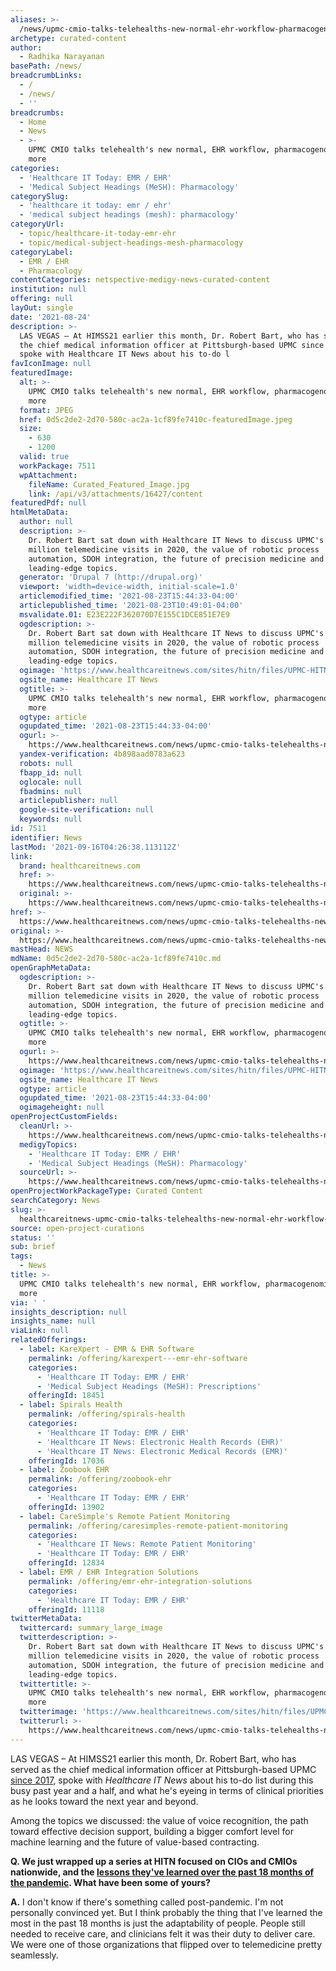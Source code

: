 ```yaml
---
aliases: >-
  /news/upmc-cmio-talks-telehealths-new-normal-ehr-workflow-pharmacogenomics-and-more
archetype: curated-content
author:
  - Radhika Narayanan
basePath: /news/
breadcrumbLinks:
  - /
  - /news/
  - ''
breadcrumbs:
  - Home
  - News
  - >-
    UPMC CMIO talks telehealth's new normal, EHR workflow, pharmacogenomics and
    more
categories:
  - 'Healthcare IT Today: EMR / EHR'
  - 'Medical Subject Headings (MeSH): Pharmacology'
categorySlug:
  - 'healthcare it today: emr / ehr'
  - 'medical subject headings (mesh): pharmacology'
categoryUrl:
  - topic/healthcare-it-today-emr-ehr
  - topic/medical-subject-headings-mesh-pharmacology
categoryLabel:
  - EMR / EHR
  - Pharmacology
contentCategories: netspective-medigy-news-curated-content
institution: null
offering: null
layOut: single
date: '2021-08-24'
description: >-
  LAS VEGAS – At HIMSS21 earlier this month, Dr. Robert Bart, who has served as
  the chief medical information officer at Pittsburgh-based UPMC since 2017,
  spoke with Healthcare IT News about his to-do l
favIconImage: null
featuredImage:
  alt: >-
    UPMC CMIO talks telehealth's new normal, EHR workflow, pharmacogenomics and
    more
  format: JPEG
  href: 0d5c2de2-2d70-580c-ac2a-1cf89fe7410c-featuredImage.jpeg
  size:
    - 630
    - 1200
  valid: true
  workPackage: 7511
  wpAttachment:
    fileName: Curated_Featured_Image.jpg
    link: /api/v3/attachments/16427/content
featuredPdf: null
htmlMetaData:
  author: null
  description: >-
    Dr. Robert Bart sat down with Healthcare IT News to discuss UPMC's 1.25
    million telemedicine visits in 2020, the value of robotic process
    automation, SDOH integration, the future of precision medicine and other
    leading-edge topics.
  generator: 'Drupal 7 (http://drupal.org)'
  viewport: 'width=device-width, initial-scale=1.0'
  articlemodified_time: '2021-08-23T15:44:33-04:00'
  articlepublished_time: '2021-08-23T10:49:01-04:00'
  msvalidate.01: E23E222F362070D7E155C1DCE851E7E9
  ogdescription: >-
    Dr. Robert Bart sat down with Healthcare IT News to discuss UPMC's 1.25
    million telemedicine visits in 2020, the value of robotic process
    automation, SDOH integration, the future of precision medicine and other
    leading-edge topics.
  ogimage: 'https://www.healthcareitnews.com/sites/hitn/files/UPMC-HITN_0.jpg'
  ogsite_name: Healthcare IT News
  ogtitle: >-
    UPMC CMIO talks telehealth's new normal, EHR workflow, pharmacogenomics and
    more
  ogtype: article
  ogupdated_time: '2021-08-23T15:44:33-04:00'
  ogurl: >-
    https://www.healthcareitnews.com/news/upmc-cmio-talks-telehealths-new-normal-ehr-workflow-pharmacogenomics-and-more
  yandex-verification: 4b898aad0783a623
  robots: null
  fbapp_id: null
  oglocale: null
  fbadmins: null
  articlepublisher: null
  google-site-verification: null
  keywords: null
id: 7511
identifier: News
lastMod: '2021-09-16T04:26:38.113112Z'
link:
  brand: healthcareitnews.com
  href: >-
    https://www.healthcareitnews.com/news/upmc-cmio-talks-telehealths-new-normal-ehr-workflow-pharmacogenomics-and-more
  original: >-
    https://www.healthcareitnews.com/news/upmc-cmio-talks-telehealths-new-normal-ehr-workflow-pharmacogenomics-and-more
href: >-
  https://www.healthcareitnews.com/news/upmc-cmio-talks-telehealths-new-normal-ehr-workflow-pharmacogenomics-and-more
original: >-
  https://www.healthcareitnews.com/news/upmc-cmio-talks-telehealths-new-normal-ehr-workflow-pharmacogenomics-and-more
mastHead: NEWS
mdName: 0d5c2de2-2d70-580c-ac2a-1cf89fe7410c.md
openGraphMetaData:
  ogdescription: >-
    Dr. Robert Bart sat down with Healthcare IT News to discuss UPMC's 1.25
    million telemedicine visits in 2020, the value of robotic process
    automation, SDOH integration, the future of precision medicine and other
    leading-edge topics.
  ogtitle: >-
    UPMC CMIO talks telehealth's new normal, EHR workflow, pharmacogenomics and
    more
  ogurl: >-
    https://www.healthcareitnews.com/news/upmc-cmio-talks-telehealths-new-normal-ehr-workflow-pharmacogenomics-and-more
  ogimage: 'https://www.healthcareitnews.com/sites/hitn/files/UPMC-HITN_0.jpg'
  ogsite_name: Healthcare IT News
  ogtype: article
  ogupdated_time: '2021-08-23T15:44:33-04:00'
  ogimageheight: null
openProjectCustomFields:
  cleanUrl: >-
    https://www.healthcareitnews.com/news/upmc-cmio-talks-telehealths-new-normal-ehr-workflow-pharmacogenomics-and-more
  medigyTopics:
    - 'Healthcare IT Today: EMR / EHR'
    - 'Medical Subject Headings (MeSH): Pharmacology'
  sourceUrl: >-
    https://www.healthcareitnews.com/news/upmc-cmio-talks-telehealths-new-normal-ehr-workflow-pharmacogenomics-and-more
openProjectWorkPackageType: Curated Content
searchCategory: News
slug: >-
  healthcareitnews-upmc-cmio-talks-telehealths-new-normal-ehr-workflow-pharmacogenomics-and-more
source: open-project-curations
status: ''
sub: brief
tags:
  - News
title: >-
  UPMC CMIO talks telehealth's new normal, EHR workflow, pharmacogenomics and
  more
via: ' '
insights_description: null
insights_name: null
viaLink: null
relatedOfferings:
  - label: KareXpert - EMR & EHR Software
    permalink: /offering/karexpert---emr-ehr-software
    categories:
      - 'Healthcare IT Today: EMR / EHR'
      - 'Medical Subject Headings (MeSH): Prescriptions'
    offeringId: 18451
  - label: Spirals Health
    permalink: /offering/spirals-health
    categories:
      - 'Healthcare IT Today: EMR / EHR'
      - 'Healthcare IT News: Electronic Health Records (EHR)'
      - 'Healthcare IT News: Electronic Medical Records (EMR)'
    offeringId: 17036
  - label: Zoobook EHR
    permalink: /offering/zoobook-ehr
    categories:
      - 'Healthcare IT Today: EMR / EHR'
    offeringId: 13902
  - label: CareSimple's Remote Patient Monitoring
    permalink: /offering/caresimples-remote-patient-monitoring
    categories:
      - 'Healthcare IT News: Remote Patient Monitoring'
      - 'Healthcare IT Today: EMR / EHR'
    offeringId: 12834
  - label: EMR / EHR Integration Solutions
    permalink: /offering/emr-ehr-integration-solutions
    categories:
      - 'Healthcare IT Today: EMR / EHR'
    offeringId: 11118
twitterMetaData:
  twittercard: summary_large_image
  twitterdescription: >-
    Dr. Robert Bart sat down with Healthcare IT News to discuss UPMC's 1.25
    million telemedicine visits in 2020, the value of robotic process
    automation, SDOH integration, the future of precision medicine and other
    leading-edge topics.
  twittertitle: >-
    UPMC CMIO talks telehealth's new normal, EHR workflow, pharmacogenomics and
    more
  twitterimage: 'https://www.healthcareitnews.com/sites/hitn/files/UPMC-HITN_0.jpg'
  twitterurl: >-
    https://www.healthcareitnews.com/news/upmc-cmio-talks-telehealths-new-normal-ehr-workflow-pharmacogenomics-and-more
---
```

<p>LAS VEGAS – At HIMSS21 earlier this month, Dr. Robert Bart, who has served as the chief medical information officer at Pittsburgh-based UPMC <a href="https://www.healthcareitnews.com/news/upmc-names-robert-bart-cmio-will-focus-health-records-clinical-tech">since 2017</a>, spoke with <i>Healthcare IT News</i> about his to-do list during this busy past year and a half, and what he's eyeing in terms of clinical priorities as he looks toward the next year and beyond.</p><p>Among the topics we discussed: the value of voice recognition, the path toward effective decision support, building a bigger comfort level for machine learning and the future of value-based contracting.</p><p><strong>Q. We just wrapped up a series at HITN focused on CIOs and CMIOs nationwide, and the </strong><a href="https://www.healthcareitnews.com/projects/health-it-lessons-learned-during-chaotic-covid-era"><strong>lessons they've learned over the past 18 months of the pandemic</strong></a><strong>. What have been some of yours?</strong></p><p><strong>A.</strong> I don't know if there's something called post-pandemic. I'm not personally convinced yet. But I think probably the thing that I've learned the most in the past 18 months is just the adaptability of people. People still needed to receive care, and clinicians felt it was their duty to deliver care. We were one of those organizations that flipped over to telemedicine pretty seamlessly.</p>